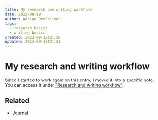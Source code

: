 ```yaml
---
title: My research and writing workflow
date: 2022-08-19
author: Adrian Demleitner
tags:
  - research basics
  - writing basics
created: 2023-09-12T21:28
updated: 2023-09-12T21:31
---
```

# My research and writing workflow
Since I started to work again on this entry, I moved it into a specific note. You can access it under ["Research and writing workflow"](https://jache.re/notes/Research%20and%20writing%20workflow.html).

## Related
- [Journal](pages/journal.md)